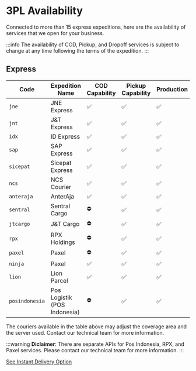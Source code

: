 # 3PL Availability

Connected to more than 15 express expeditions, here are the availability of services that we open for your business.

:::info
The availability of COD, Pickup, and Dropoff services is subject to change at any time following the terms of the expedition.
:::

## Express

| Code           | Expedition Name              | COD Capability | Pickup Capability | Production | Sandbox |
| -------------- | ---------------------------- | -------------- | ----------------- | ---------- | ------- |
| `jne`          | JNE Express                  | ✅             | ✅                | ✅         | ✅      |
| `jnt`          | J&T Express                  | ✅             | ✅                | ✅         | ✅      |
| `idx`          | ID Express                   | ✅             | ✅                | ✅         | ✅      |
| `sap`          | SAP Express                  | ✅             | ✅                | ✅         | ✅      |
| `sicepat`      | Sicepat Express              | ✅             | ✅                | ✅         | ✅      |
| `ncs`          | NCS Courier                  | ✅             | ✅                | ✅         | ✅      |
| `anteraja`     | AnterAja                     | ✅             | ✅                | ✅         | ✅      |
| `sentral`      | Sentral Cargo                | ⛔             | ✅                | ✅         | ✅      |
| `jtcargo`      | J&T Cargo                    | ⛔             | ✅                | ✅         | ✅      |
| `rpx`          | RPX Holdings                 | ⛔             | ✅                | ✅         | ✅      |
| `paxel`        | Paxel                        | ⛔             | ✅                | ✅         | ✅      |
| `ninja`        | Paxel                        | ✅             | ✅                | ✅         | ✅      |
| `lion`         | Lion Parcel                  | ✅             | ✅                | ✅         | ✅      |
| `posindonesia` | Pos Logistik (POS Indonesia) | ⛔             | ✅                | ✅         | ✅      |

The couriers available in the table above may adjust the coverage area and the server used. Contact our technical team for more information.

:::warning
**Diclaimer**: There are separate APIs for Pos Indonesia, RPX, and Paxel services. Please contact our technical team for more information.
:::

[See Instant Delivery Option](../4.instant/README.mdx)
